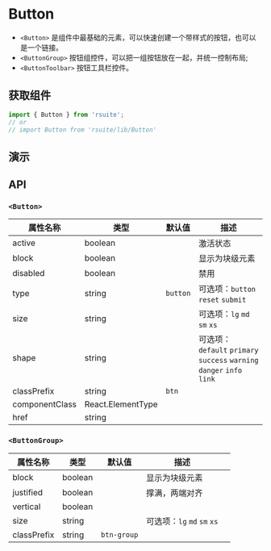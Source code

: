 # Button [<i class="icon icon-edit2" ></i>](https://github.com/rsuite/rsuite.github.io/blob/master/src/components/button/index.md)



- `<Button>` 是组件中最基础的元素，可以快速创建一个带样式的按钮，也可以是一个链接。
- `<ButtonGroup>` 按钮组控件，可以把一组按钮放在一起，并统一控制布局;
- `<ButtonToolbar>` 按钮工具栏控件。



## 获取组件


```js
import { Button } from 'rsuite';
// or
// import Button from 'rsuite/lib/Button'

```


## 演示

<!--{demo}-->


## API

### `<Button>`

| 属性名称           | 类型          | 默认值      | 描述                                                                 |
|----------------|-------------|----------|--------------------------------------------------------------------|
| active         | boolean     |          | 激活状态                                                               |
| block          | boolean     |          | 显示为块级元素                                                            |
| disabled       | boolean     |          | 禁用                                                                 |
| type           | string      | `button` | 可选项：`button` `reset` `submit`                                      |
| size           | string      |          | 可选项：`lg` `md` `sm` `xs`                                            |
| shape          | string      |          | 可选项：`default` `primary` `success` `warning` `danger` `info` `link` |
| classPrefix    | string      | `btn`    |                                                                    |
| componentClass | React.ElementType |          |                                                                    |
| href           | string      |          |                                                                    |


### `<ButtonGroup>`

| 属性名称        | 类型      | 默认值         | 描述                      |     |
|-------------|---------|-------------|-------------------------|-----|
| block       | boolean |             | 显示为块级元素                 |     |
| justified   | boolean |             | 撑满，两端对齐                 |     |
| vertical    | boolean |             |                         |     |
| size        | string  |             | 可选项：`lg` `md` `sm` `xs` |     |
| classPrefix | string  | `btn-group` |                         |     |
